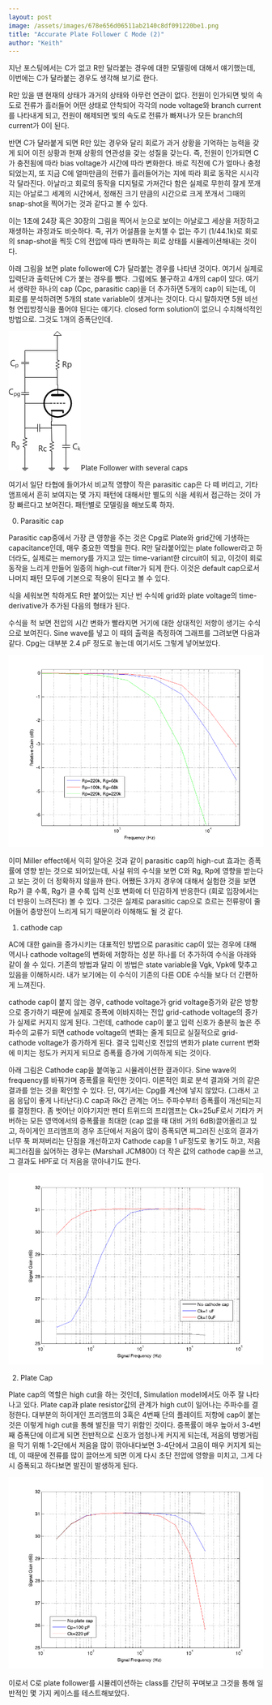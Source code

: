 ```yaml
---
layout: post
image: /assets/images/678e656d06511ab2140c8df091220be1.png
title: "Accurate Plate Follower C Mode (2)"
author: "Keith"
---
```



지난 포스팅에서는 C가 없고 R만 달라붙는 경우에 대한 모델링에 대해서 얘기했는데, 이번에는 C가 달라붙는 경우도 생각해 보기로 한다.




R만 있을 땐 현재의 상태가 과거의 상태와 아무런 연관이 없다. 전원이 인가되면 빛의 속도로 전류가 흘러들어 어떤 상태로 안착되어 각각의 node voltage와 branch current를 나타내게 되고, 전원이 해제되면 빛의 속도로 전류가 빠져나가 모든 branch의 current가 0이 된다. 




반면 C가 달라붙게 되면 R만 있는 경우와 달리 회로가 과거 상황을 기억하는 능력을 갖게 되어 이전 상황과 현재 상황의 연관성을 갖는 성질을 갖는다. 즉, 전원이 인가되면 C가 충전됨에 따라 bias voltage가 시간에 따라 변화한다. 바로 직전에 C가 얼마나 충정되었는지, 또 지금 C에 얼마만큼의 전류가 흘러들어가는 지에 따라 회로 동작은 시시각각 달라진다. 아날라고 회로의 동작을 디지털로 가져간다 함은 실제로 무한히 잘게 쪼개지는 아날로그 세계의 시간에서, 정해진 크기 만큼의 시간으로 크게 쪼개서 그때의 snap-shot을 찍어가는 것과 같다고 볼 수 있다. 




이는 1초에 24장 혹은 30장의 그림을 찍어서 눈으로 보이는 아날로그 세상을 저장하고 재생하는 과정과도 비슷하다. 즉, 귀가 어설픔을 눈치챌 수 없는 주기 (1/44.1k)로 회로의 snap-shot을 찍듯 C의 전압에 따라 변화하는 회로 상태를 시뮬레이션해내는 것이다.




아래 그림을 보면 plate follower에 C가 달라붙는 경우를 나타낸 것이다. 여기서 실제로 입력단과 출력단에 C가 붙는 경우를 뺐다. 그럼에도 불구하고 4개의 cap이 있다. 여기서 생략한 하나의 cap (Cpc, parasitic cap)을 더 추가하면 5개의 cap이 되는데, 이 회로를 분석하려면 5개의 state variable이 생겨나는 것이다. 다시 말하자면 5원 비선형 연립방정식을 풀어야 된다는 얘기다. closed form solution이 없으니 수치해석적인 방법으로. 그것도 1개의 증폭단인데. 









![image](/assets/images/678e656d06511ab2140c8df091220be1.png)Plate Follower with several caps







여기서 일단 타협에 들어가서 비교적 영향이 작은 parasitic cap은 다 떼 버리고, 기타 앰프에서 흔히 보여지는 몇 가지 패턴에 대해서만 별도의 식을 세워서 접근하는 것이 가장 빠르다고 보여진다. 패턴별로 모델링을 해보도록 하자.




0) Parasitic cap




Parasitic cap중에서 가장 큰 영향을 주는 것은 Cpg로 Plate와 grid간에 기생하는 capacitance인데, 매우 중요한 역할을 한다. R만 달라붙어있는 plate follower라고 하더라도, 실제로는 memory를 가지고 있는 time-variant한 circuit이 되고, 이것이 회로 동작을 느리게 만들어 일종의 high-cut filter가 되게 한다. 이것은 default cap으로서 나머지 패턴 모두에 기본으로 적용이 된다고 볼 수 있다.




식을 세워보면 착하게도 R만 붙어있는 지난 번 수식에 grid와 plate voltage의 time-derivative가 추가된 다음의 형태가 된다.











수식을 척 보면 전압의 시간 변화가 빨라지면 거기에 대한 상대적인 저항이 생기는 수식으로 보여진다. Sine wave를 넣고 이 때의 출력을 측정하여 그래프를 그려보면 다음과 같다. Cpg는 대부분 2.4 pF 정도로 놓는데 여기서도 그렇게 넣어보았다.

![image](/assets/images/ee19986f648f307b8fba50a94c017787.png)






이미 Miller effect에서 익히 알아온 것과 같이 parasitic cap의 high-cut 효과는 증폭률에 영향 받는 것으로 되어있는데, 사실 위의 수식을 보면 C와 Rg, Rp에 영향을 받는다고 보는 것이 더 정확하지 않을까 한다. 어쨌든 3가지 경우에 대해서 실험한 것을 보면 Rp가 클 수록, Rg가 클 수록 입력 신호 변화에 더 민감하게 반응한다 (회로 입장에서는 더 반응이 느려진다) 볼 수 있다. 그것은 실제로 parasitic cap으로 흐르는 전류량이 줄어들어 충방전이 느리게 되기 때문이라 이해해도 될 것 같다.




1) cathode cap




AC에 대한 gain을 증가시키는 대표적인 방법으로 parasitic cap이 있는 경우에 대해 역시나 cathode voltage의 변화에 저항하는 성분 하나를 더 추가하여 수식을 아래와 같이 쓸 수 있다. 기존의 방법과 달리 이 방법은 state variable을 Vgk, Vpk에 맞추고 있음을 이해하시라. 내가 보기에는 이 수식이 기존의 다른 ODE 수식들 보다 더 간편하게 느껴진다.


















cathode cap이 붙지 않는 경우, cathode voltage가 grid voltage증가와 같은 방향으로 증가하기 때문에 실제로 증폭에 이바지하는 전압 grid-cathode voltage의 증가가 실제로 커지지 않게 된다. 그런데, cathode cap이 붙고 입력 신호가 충분히 높은 주파수의 교류가 되면 cathode voltage의 변화는 줄게 되므로 실질적으로 grid-cathode voltage가 증가하게 된다. 결국 입력신호 전압의 변화가 plate current 변화에 미치는 정도가 커지게 되므로 증폭률 증가에 기여하게 되는 것이다. 




아래 그림은 Cathode cap을 붙여놓고 시뮬레이션한 결과이다. Sine wave의 frequency를 바꿔가며 증폭률을 확인한 것이다. 이론적인 회로 분석 결과와 거의 같은 결과를 얻는 것을 확인할 수 있다. 단, 여기서는 Cpg를 계산에 넣지 않았다. (그래서 고음 응답이 좋게 나타난다).C cap과 Rk간 관계는 어느 주파수부터 증폭률이 개선되는지를 결정한다. 좀 벗어난 이야기지만 펜더 트위드의 프리앰프는 Ck=25uF로서 기타가 커버하는 모든 영역에서의 증폭률을 최대한 (cap 없을 때 대비 거의 6dB)끌어올리고 있고, 하이게인 프리앰프의 경우 초단에서 저음이 많이 증폭되면 찌그러진 신호의 결과가 너무 푹 퍼져버리는 단점을 개선하고자 Cathode cap을 1 uF정도로 놓기도 하고, 저음 찌그러짐을 싫어하는 경우는 (Marshall JCM800) 더 작은 값의 cathode cap을 쓰고, 그 결과도 HPF로 더 저음을 깎아내기도 한다.






![image](/assets/images/8ae18ebab42aa1ddba14657e2348941d.png)










2) Plate Cap




Plate cap의 역할은 high cut을 하는 것인데, Simulation model에서도 아주 잘 나타나고 있다. Plate cap과 plate resistor값의 관계가 high cut이 일어나는 주파수를 결정한다. 대부분의 하이게인 프리앰프의 3혹은 4번째 단의 플레이트 저항에 cap이 붙는 것은 이렇게 high cut을 통해 발진을 막기 위함인 것이다. 증폭률이 매우 높아서 3-4번째 증폭단에 이르게 되면 전반적으로 신호가 엄청나게 커지게 되는데, 저음의 벙벙거림을 막기 위해 1-2단에서 저음을 많이 깎아내다보면 3-4단에서 고음이 매우 커지게 되는데, 이 때문에 전류를 많이 끌어쓰게 되면 이게 다시 초단 전압에 영향을 미치고, 그게 다시 증폭되고 하다보면 발진이 발생하게 된다.



![image](/assets/images/9df8258701147e14847eb76d18917cd6.png)




이로서 C로 plate follower를 시뮬레이션하는 class를 간단히 꾸며보고 그것을 통해 일반적인 몇 가지 케이스를 테스트해보았다.








